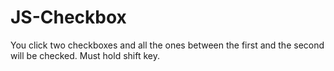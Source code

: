 # JS-Checkbox
You click two checkboxes and all the ones between the first and the second will be checked. Must hold shift key.
